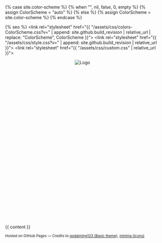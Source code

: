 {% case site.color-scheme %}
  {% when "", nil, false, 0, empty %}
    {% assign ColorScheme = "auto" %}
  {% else %}
    {% assign ColorScheme = site.color-scheme %}
{% endcase %}

<!DOCTYPE html>
<html lang="{{ site.lang | default: "en-US" }}">
  <head>
    <meta charset="UTF-8">
    <meta http-equiv="X-UA-Compatible" content="IE=edge">
    <meta name="viewport" content="width=device-width, initial-scale=1">

{% seo %}
    <link rel="stylesheet" href="{{ "/assets/css/colors-ColorScheme.css?v=" | append: site.github.build_revision | relative_url | replace: "ColorScheme", ColorScheme }}">
    <link rel="stylesheet" href="{{ "/assets/css/style.css?v="              | append: site.github.build_revision | relative_url }}">
    <link rel="stylesheet" href="{{ "/assets/css/custom.css" | relative_url }}">
    <!--[if lt IE 9]>
    <script src="https://cdnjs.cloudflare.com/ajax/libs/html5shiv/3.7.3/html5shiv.min.js"></script>
    <![endif]-->
  </head>
  <body>
    <div class="wrapper">
      <header>
        <p id=hero-image><img src="{{site.logo | relative_url}}" alt="Logo" /></p>
        <p class="social-media-list">
            <a rel="me" href="https://www.linkedin.com/in/andreneubauer/" target="_blank" title="André Neubauer (LinkedIn)"><svg class="svg-icon"><use xlink:href="{{ '/assets/minima-social-icons.svg#linkedin' | relative_url }}"></use></svg></a>
            <a rel="me" href="https://hmze.podbean.com/" target="_blank" title="HMZE (Podcast)"><svg class="svg-icon"><use xlink:href="{{ '/assets/minima-social-icons.svg#podcast' | relative_url }}"></use></svg></a>
            <a rel="me" href="https://speakerdeck.com/devpg" target="_blank" title="devpg (speakerdeck)"><svg class="svg-icon"><use xlink:href="{{ '/assets/minima-social-icons.svg#speakerdeck' | relative_url }}"></use></svg></a>
        </p>
      </header>
      <section>
        {{ content }}
      </section>
      <footer>
        <p><small>Hosted on GitHub Pages &mdash; Credits to <a href="https://github.com/godalming123">godalming123 (Basic theme)</a>, <a href="https://github.com/jekyll/minima">minima (Icons)</a> </small></p>
      </footer>
    </div>
  </body>
</html>